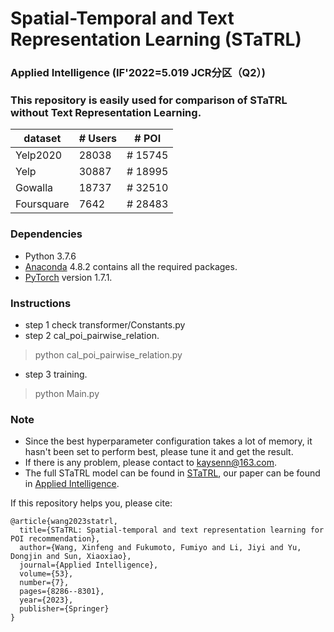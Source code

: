 # Spatial-Temporal and Text Representation Learning (STaTRL)

### Applied Intelligence (IF'2022=5.019 JCR分区（Q2）)

### This repository is easily used for comparison of STaTRL without Text Representation Learning. 

| dataset | # Users | # POI |
|---------|---------|---------|
| Yelp2020     | 28038     |# 15745 |
| Yelp    | 30887     |# 18995 |
| Gowalla     | 18737     |# 32510 |
| Foursquare     | 7642     |# 28483 |

### Dependencies
* Python 3.7.6
* [Anaconda](https://www.anaconda.com/) 4.8.2 contains all the required packages.
* [PyTorch](https://pytorch.org/) version 1.7.1.

### Instructions
* step 1 check transformer/Constants.py
* step 2 cal_poi_pairwise_relation.
> python cal_poi_pairwise_relation.py
* step 3 training.
> python Main.py

### Note
* Since the best hyperparameter configuration takes a lot of memory, it hasn't been set to perform best, please tune it and get the result.
* If there is any problem, please contact to kaysenn@163.com.
* The full STaTRL model can be found in [STaTRL](https://github.com/wxf2445/STaTRL), our paper can be found in [Applied Intelligence](https://link.springer.com/content/pdf/10.1007/s10489-022-03858-w.pdf).

  
If this repository helps you, please cite:

    @article{wang2023statrl,
      title={STaTRL: Spatial-temporal and text representation learning for POI recommendation},
      author={Wang, Xinfeng and Fukumoto, Fumiyo and Li, Jiyi and Yu, Dongjin and Sun, Xiaoxiao},
      journal={Applied Intelligence},
      volume={53},
      number={7},
      pages={8286--8301},
      year={2023},
      publisher={Springer}
    }
